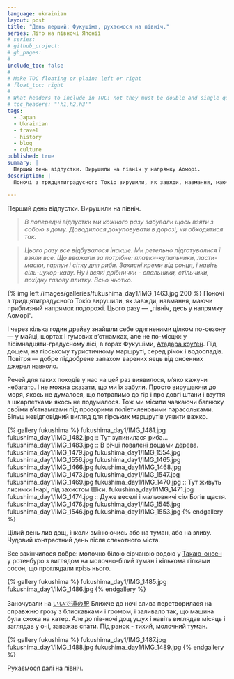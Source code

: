 ```yaml
---
language: ukrainian
layout: post
title: "День перший: Фукушіма, рухаємося на північ."
series: Літо на півночі Японії
# series: 
# github_project: 
# gh_pages:
#
include_toc: false
#
# Make TOC floating or plain: left or right
# float_toc: right
#
# What headers to include in TOC: not they must be double and single quoted
# toc_headers: "'h1,h2,h3'"
tags:
  - Japan
  - Ukrainian
  - travel
  - history
  - blog
  - culture
published: true
summary: |
  Перший день відпустки. Вирушили на північ у напрямку Аоморі.
description: |
  Поночі з тридцятиградусного Токіо вирушили, як завжди, навмання, маючи приблизний напрямок подорожі. Цього разу - „північ, десь у напрямку Аоморі“. І через кілька годин драйву знайшли себе одягненими цілком по-сезону — у майці, шортах і гумових в’єтнамках, але не по-місцю: у вісімнадцяти-градусному лісі, в горах Фукушіми
  
---
```


Перший день відпустки. Вирушили на північ. 

> <em>В попередні відпустки ми кожного разу забували щось взяти з собою з дому. Доводилося докуповувати в дорозі, чи обходитися так. 

> Цього разу все відбувалося інакше. Ми ретельно підготувалися і взяли все. Що вважали за потрібне: плавки-купальники, ласти-маски, гарпун і сітку для риби. Захисні креми від сонця, і навіть сіль-цукор-каву. Ну і всякі дрібнички - спальники, стільчики, похідну газову плитку. Всьо чьотко. </em>

{% img left /images/galleries/fukushima_day1/IMG_1463.jpg 200 %}
Поночі з тридцятиградусного Токіо вирушили, як завжди, навмання, маючи приблизний напрямок подорожі. Цього разу &mdash; „північ, десь у напрямку Аоморі“. 

І через кілька годин драйву знайшли себе одягненими цілком по-сезону &mdash; у майці, шортах і гумових в’єтнамках, але не по-місцю: у вісімнадцяти-градусному лісі, в горах Фукушіми, [Атадара коуґен](https://www.google.com/search?q=%E3%81%82%E3%81%9F%E3%81%A0%E3%82%89%E3%81%93%E3%81%86%E3%81%92%E3%82%93). Під дощем, на гірському туристичному маршруті, серед річок і водоспадів. Повітря &mdash; добре піддобрене запахом варених яєць від онсенних джерел навколо. 

Речей для таких походів у нас на цей раз виявилося, м’яко кажучи небагато. І не можна сказати, що ми їх забули. Просто вирушаючи до моря, якось не думалося, що потрапимо до гір і про довгі штани і взуття з шкарпетками якось не подумалося. Тож ми місили чавкаючи багнюку своїми в’єтнамками під прозорими поліетиленовими парасольками. Більш невідповідний вигляд для гірських маршрутів уявити важко.

{% gallery fukushima %}
fukushima_day1/IMG_1481.jpg
fukushima_day1/IMG_1482.jpg :: Тут зупинилася риба...
fukushima_day1/IMG_1483.jpg :: В річці повалені дощами дерева.
fukushima_day1/IMG_1479.jpg
fukushima_day1/IMG_1554.jpg
fukushima_day1/IMG_1556.jpg
fukushima_day1/IMG_1465.jpg
fukushima_day1/IMG_1466.jpg
fukushima_day1/IMG_1468.jpg
fukushima_day1/IMG_1473.jpg
fukushima_day1/IMG_1547.jpg
fukushima_day1/IMG_1469.jpg
fukushima_day1/IMG_1470.jpg :: Тут живуть лисички Інарі, під захистом Шіси.
fukushima_day1/IMG_1471.jpg
fukushima_day1/IMG_1474.jpg :: Дуже веселі і мальовничі сім Богів щастя.
fukushima_day1/IMG_1476.jpg
fukushima_day1/IMG_1545.jpg
fukushima_day1/IMG_1546.jpg
fukushima_day1/IMG_1553.jpg
{% endgallery %}


Цілий день лив дощ, інколи змінюючись або на туман, або на зливу. Чудовий контрастний день після спекотного міста. 

Все закінчилося добре: молочно білою сірчаною водою у [Такаю-онсен](https://www.google.com/maps/preview#!data=!4m25!2m11!1m10!1s0x0%3A0x8096fc1aa0aa87d2!3m8!1m3!1d26081603!2d-95.677068!3d37.0625!3m2!1i1024!2i768!4f13.1!5m12!1m11!1s%E9%AB%98%E6%B9%AF%E6%B8%A9%E6%B3%89+near+%E9%AB%98%E6%B9%AF%E6%B8%A9%E6%B3%89!4m8!1m3!1d26081603!2d-95.677068!3d37.0625!3m2!1i1024!2i768!4f13.1!17b1) у ротенбуро з виглядом на молочно-білий туман і кількома гілками сосон, що проглядали крізь нього.


{% gallery fukushima %}
fukushima_day1/IMG_1485.jpg
fukushima_day1/IMG_1486.jpg
{% endgallery %}


Заночували на [いいで道の駅](https://www.google.com/search?q=%E3%81%84%E3%81%84%E3%81%A7%E9%81%93%E3%81%AE%E9%A7%85) Ближче до ночі злива перетворилася на справжню грозу з блискавками і громом, і заливало так, що машина була схожа на катер. Але до пів-ночі дощ ущух і навіть виглядав місяць і заглядав у очі, заважав спати. Під ранок - тихий, молочний туман.

{% gallery fukushima %}
fukushima_day1/IMG_1487.jpg
fukushima_day1/IMG_1488.jpg
fukushima_day1/IMG_1489.jpg
{% endgallery %}

Рухаємося далі на північ.
